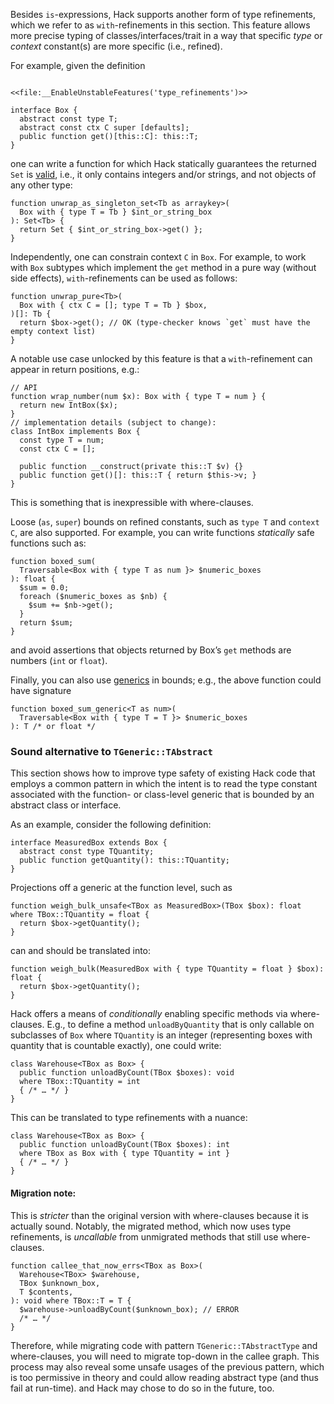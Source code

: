Besides `is`-expressions, Hack supports another form of type
refinements, which we refer to as `with`-refinements in this section.
This feature allows more precise typing of classes/interfaces/trait in
a way that specific _type_ or _context_ constant(s) are more specific
(i.e., refined).

For example, given the definition

```Hack file:box-with-type+ctx.hack

<<file:__EnableUnstableFeatures('type_refinements')>>

interface Box {
  abstract const type T;
  abstract const ctx C super [defaults];
  public function get()[this::C]: this::T;
}
```

one can write a function for which Hack statically guarantees the
returned `Set` is
[valid](https://docs.hhvm.com/hack/reference/class/HH.Set/), i.e., it
only contains integers and/or strings, and not objects of any other type:

```Hack file:box-with-type+ctx.hack
function unwrap_as_singleton_set<Tb as arraykey>(
  Box with { type T = Tb } $int_or_string_box
): Set<Tb> {
  return Set { $int_or_string_box->get() };
}
```

Independently, one can constrain context `C` in `Box`. For example, to
work with `Box` subtypes which implement the `get` method in a pure
way (without side effects), `with`-refinements can be used as follows:

```Hack file:box-with-type+ctx.hack
function unwrap_pure<Tb>(
  Box with { ctx C = []; type T = Tb } $box,
)[]: Tb {
  return $box->get(); // OK (type-checker knows `get` must have the empty context list)
}
```

A notable use case unlocked by this feature is that a `with`-refinement
can appear in return positions, e.g.:

```Hack file:box-with-type+ctx.hack
// API
function wrap_number(num $x): Box with { type T = num } {
  return new IntBox($x);
}
// implementation details (subject to change):
class IntBox implements Box {
  const type T = num;
  const ctx C = [];

  public function __construct(private this::T $v) {}
  public function get()[]: this::T { return $this->v; }
}
```

This is something that is inexpressible with where-clauses.

Loose (`as`, `super`) bounds on refined constants, such as `type T`
and `context C`, are also supported. For example, you can write
functions _statically_ safe functions such as:

```Hack file:box-with-type+ctx.hack
function boxed_sum(
  Traversable<Box with { type T as num }> $numeric_boxes
): float {
  $sum = 0.0;
  foreach ($numeric_boxes as $nb) {
    $sum += $nb->get();
  }
  return $sum;
}
```

and avoid assertions that objects returned by Box’s `get` methods are
numbers (`int` or `float`).

Finally, you can also use
[generics](https://docs.hhvm.com/hack/generics/introduction) in
bounds; e.g., the above function could have signature

```
function boxed_sum_generic<T as num>(
  Traversable<Box with { type T = T }> $numeric_boxes
): T /* or float */
```

### Sound alternative to `TGeneric::TAbstract`

This section shows how to improve type safety of existing Hack code
that employs a common pattern in which the intent is to read the type
constant associated with the function- or class-level generic that is
bounded by an abstract class or interface.

As an example, consider the following definition:

```Hack file:box-with-type+ctx.hack
interface MeasuredBox extends Box {
  abstract const type TQuantity;
  public function getQuantity(): this::TQuantity;
}
```

Projections off a generic at the function level, such as

```Hack file:box-with-type+ctx.hack
function weigh_bulk_unsafe<TBox as MeasuredBox>(TBox $box): float
where TBox::TQuantity = float {
  return $box->getQuantity();
}
```

can and should be translated into:

```Hack file:box-with-type+ctx.hack
function weigh_bulk(MeasuredBox with { type TQuantity = float } $box): float {
  return $box->getQuantity();
}
```

Hack offers a means of _conditionally_ enabling specific methods via
where-clauses. E.g.,
to define a method `unloadByQuantity` that is only callable on
subclasses of `Box` where `TQuantity` is an integer (representing
boxes with quantity that is countable exactly), one could write:

```
class Warehouse<TBox as Box> {
  public function unloadByCount(TBox $boxes): void
  where TBox::TQuantity = int
  { /* … */ }
}
```

This can be translated to type refinements with a nuance:

```
class Warehouse<TBox as Box> {
  public function unloadByCount(TBox $boxes): int
  where TBox as Box with { type TQuantity = int }
  { /* … */ }
}
```

#### **Migration note**:

This is _stricter_ than the original version with where-clauses
because it is actually sound. Notably, the migrated method, which now
uses type refinements, is _uncallable_ from unmigrated methods that
still use where-clauses.

```
function callee_that_now_errs<TBox as Box>(
  Warehouse<TBox> $warehouse,
  TBox $unknown_box,
  T $contents,
): void where TBox::T = T {
  $warehouse->unloadByCount($unknown_box); // ERROR
  /* … */
}
```

Therefore, while migrating code with pattern `TGeneric::TAbstractType`
and where-clauses, you will need to migrate top-down in the callee
graph. This process may also reveal some unsafe usages of the previous
pattern, which is too permissive in theory and could allow reading
abstract type (and thus fail at run-time).
and Hack may chose to do so in the future, too.

